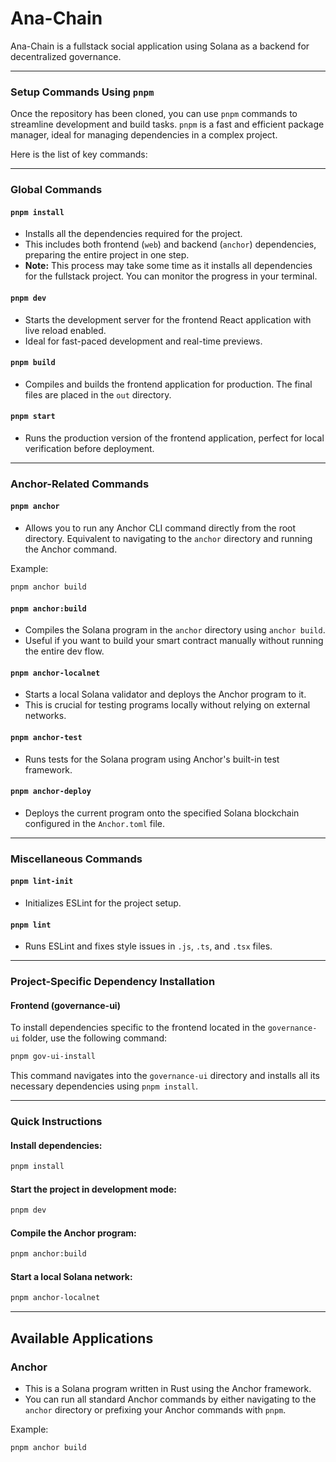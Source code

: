 # Ana-Chain

Ana-Chain is a fullstack social application using Solana as a backend for decentralized governance.

---

### **Setup Commands Using `pnpm`**

Once the repository has been cloned, you can use `pnpm` commands to streamline development and build tasks. `pnpm` is a fast and efficient package manager, ideal for managing dependencies in a complex project.

Here is the list of key commands:

---

### **Global Commands**

#### **`pnpm install`**
- Installs all the dependencies required for the project.
- This includes both frontend (`web`) and backend (`anchor`) dependencies, preparing the entire project in one step.
- **Note:** This process may take some time as it installs all dependencies for the fullstack project. You can monitor the progress in your terminal.

#### **`pnpm dev`**
- Starts the development server for the frontend React application with live reload enabled.
- Ideal for fast-paced development and real-time previews.

#### **`pnpm build`**
- Compiles and builds the frontend application for production. The final files are placed in the `out` directory.

#### **`pnpm start`**
- Runs the production version of the frontend application, perfect for local verification before deployment.

---

### **Anchor-Related Commands**

#### **`pnpm anchor`**
- Allows you to run any Anchor CLI command directly from the root directory. Equivalent to navigating to the `anchor` directory and running the Anchor command.

Example:
```bash
pnpm anchor build
```

#### **`pnpm anchor:build`**
- Compiles the Solana program in the `anchor` directory using `anchor build`.
- Useful if you want to build your smart contract manually without running the entire dev flow.

#### **`pnpm anchor-localnet`**
- Starts a local Solana validator and deploys the Anchor program to it.
- This is crucial for testing programs locally without relying on external networks.

#### **`pnpm anchor-test`**
- Runs tests for the Solana program using Anchor's built-in test framework.

#### **`pnpm anchor-deploy`**
- Deploys the current program onto the specified Solana blockchain configured in the `Anchor.toml` file.

---

### **Miscellaneous Commands**

#### **`pnpm lint-init`**
- Initializes ESLint for the project setup.

#### **`pnpm lint`**
- Runs ESLint and fixes style issues in `.js`, `.ts`, and `.tsx` files.

---

### **Project-Specific Dependency Installation**

#### **Frontend (governance-ui)**
To install dependencies specific to the frontend located in the `governance-ui` folder, use the following command:

```bash
pnpm gov-ui-install
```

This command navigates into the `governance-ui` directory and installs all its necessary dependencies using `pnpm install`.

---

### **Quick Instructions**

#### Install dependencies:
```bash
pnpm install
```

#### Start the project in development mode:
```bash
pnpm dev
```

#### Compile the Anchor program:
```bash
pnpm anchor:build
```

#### Start a local Solana network:
```bash
pnpm anchor-localnet
```

---

## **Available Applications**

### **Anchor**
- This is a Solana program written in Rust using the Anchor framework.
- You can run all standard Anchor commands by either navigating to the `anchor` directory or prefixing your Anchor commands with `pnpm`.

Example:
```bash
pnpm anchor build
```